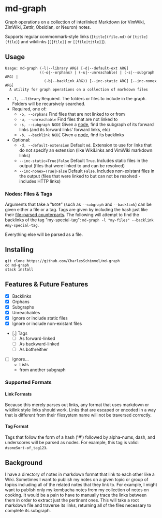 # md-graph

Graph operations on a collection of interlinked Markdown (or VimWiki, ZimWiki, 
Zettlr, Obsidian, or Neuron) notes.

Supports regular commonmark-style links (`[title](file.md)` or `[title](file)`) 
and wikilinks (`[[file]]` or `[[file|title]]`).

## Usage
```
Usage: md-graph (-l|--library ARG) [-d|--default-ext ARG] 
                ((-o|--orphans) | (-u|--unreachable) | (-s|--subgraph ARG) | 
                  (-b|--backlink ARG)) [--inc-static ARG] [--inc-nonex ARG]
  A utility for graph operations on a collection of markdown files
```

- `-l, --library` Required. The folders or files to include in the graph. 
    Folders will be recursively searched.
- Required, one of:
    - `-o, --orphans` Find files that are not linked to or from
    - `-u, --unreachable` Find files that are not linked to
    - `-s, --subgraph NODE` Given a [node](#nodes-files--tags), find the subgraph of its
        forward links (and its forward links' forward links, etc)
    - `-b, --backlink NODE` Given a [node](#nodes-files--tags), find its backlinks
- Optional:
    - `-d, --default-extension` Default `md`. Extension to use for 
        links that do not specify an extension (like WikiLinks and VimWiki markdown 
        links)
    - `--inc-static=True|False` Default `True`. Includes static files in 
        the output (files that were linked to and can be resolved)
    - `--inc-nonex=True|False` Default `False`. Includes non-existant files in 
        the output (files that were linked to but can not be resolved - includes 
        HTTP links)

### Nodes: Files & Tags
Arguments that take a "`NODE`" (such as `--subgraph` and `--backlink`) can be 
given either a file or a tag. Tags are given by including the hash just like 
their [file-parsed counterparts](#tag-format). The following will attempt to 
find the backlinks of the tag "my-special-tag":
`md-graph -l "my-files" --backlink #my-special-tag`. 

Everything else will be parsed as a file.

## Installing
```
git clone https://github.com/CharlesSchimmel/md-graph
cd md-graph
stack install
```

## Features & Future Features
- [x] Backlinks
- [x] Orphans
- [x] Subgraphs
- [x] Unreachables
- [x] Ignore or include static files
- [x] Ignore or include non-existant files
- [.] Tags
    - [ ] As forward-linked
    - [ ] As backward-linked
    - [ ] As both/either
- [ ] Ignore...
    - Lists
    - from another subgraph

### Supported Formats
#### Link Formats
Because this merely parses out links, any format that uses markdown or wikilink 
style links should work. Links that are escaped or encoded in a way that is 
different from their filesystem name will not be traversed correctly.

#### Tag Format
Tags that follow the form of a hash ('#') followed by alpha-nums, dash, and 
underscores will be parsed as nodes. For example, this tag is valid: `#someSort-of_tag123`.

## Background
I have a directory of notes in markdown format that link to each other like a 
Wiki. Sometimes I want to publish my notes on a given topic or group of topics 
including all of the related notes that they link to. For example, I might want 
to publish only my kombucha notes from my collection of notes on cooking. It 
would be a pain to have to manually trace the links between them in order to 
extract just the pertinent ones. This will take a root markdown file and 
traverse its links, returning all of the files necessary to complete its 
subgraph.

